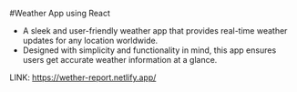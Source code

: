 #Weather App using React
* A sleek and user-friendly weather app that provides real-time weather updates for any location worldwide.
* Designed with simplicity and functionality in mind, this app ensures users get accurate weather information at a glance.

LINK:
https://wether-report.netlify.app/
